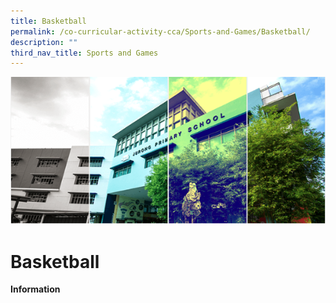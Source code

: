 ```yaml
---
title: Basketball
permalink: /co-curricular-activity-cca/Sports-and-Games/Basketball/
description: ""
third_nav_title: Sports and Games
---
```

![](/images/Banner.png)


Basketball
==========

<b>Information</b>